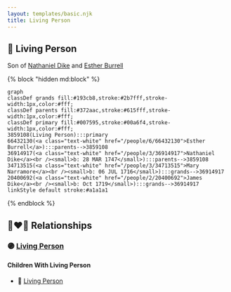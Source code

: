 ```yaml
---
layout: templates/basic.njk
title: Living Person
---
```

## 🔵 Living Person

Son of [Nathaniel Dike](/people/3/36914917) and [Esther Burrell](/people/6/66432130)

{% block "hidden md:block" %}
```mermaid
graph
classDef grands fill:#193cb8,stroke:#2b7fff,stroke-width:1px,color:#fff;
classDef parents fill:#372aac,stroke:#615fff,stroke-width:1px,color:#fff;
classDef primary fill:#007595,stroke:#00a6f4,stroke-width:1px,color:#fff;
3859108(Living Person):::primary
66432130(<a class="text-white" href="/people/6/66432130">Esther Burrell</a>):::parents-->3859108
36914917(<a class="text-white" href="/people/3/36914917">Nathaniel Dike</a><br /><small>b: 28 MAR 1747</small>):::parents-->3859108
34713515(<a class="text-white" href="/people/3/34713515">Mary Narramore</a><br /><small>b: 06 JUL 1716</small>):::grands-->36914917
20400692(<a class="text-white" href="/people/2/20400692">James Dike</a><br /><small>b: Oct 1719</small>):::grands-->36914917
linkStyle default stroke:#a1a1a1
```
{% endblock %}

## 👩‍❤️‍👨 Relationships

### 🟣 [Living Person](/people/4/42020904)

#### Children With Living Person
* 🔵 [Living Person](/people/9/99016950)